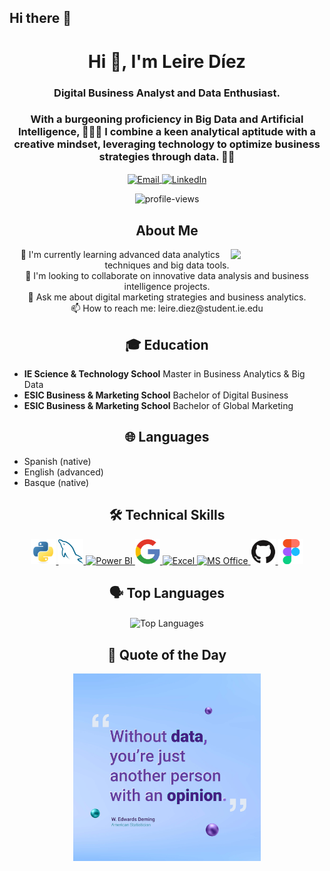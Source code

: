 ## Hi there 👋

<!-- Header with your name and a short description -->
<h1 align="center">Hi 👋, I'm Leire Díez </h1>
<h3 align="center">Digital Business Analyst and Data Enthusiast.</h3>
<h3 align="center">With a burgeoning proficiency in Big Data and Artificial Intelligence, 👩🏽‍💻 I combine a keen analytical aptitude with a creative mindset, leveraging technology to optimize business strategies through data. 🙏🏻</h3>

<!-- Social icons section -->
<p align="center">
  <a href="mailto:leire.diez@student.ie.edu" target="blank">
    <img align="center" src="https://cdn.jsdelivr.net/npm/simple-icons@v3/icons/gmail.svg" alt="Email" height="30" width="40" />
  </a>
  <a href="https://linkedin.com/in/leire-diez" target="blank">
    <img align="center" src="https://cdn.jsdelivr.net/npm/simple-icons@v3/icons/linkedin.svg" alt="LinkedIn" height="30" width="40" />
  </a>
</p>

<!-- Profile views -->
<p align="center"> 
  <img src="https://komarev.com/ghpvc/?username=leirediez&label=Profile%20views&color=0e75b6&style=flat" alt="profile-views" /> 
</p>

<!-- About me section -->
<h2 align="center">About Me</h2>
<p align="center">
  <img align="right" src="https://avatars.githubusercontent.com/u/[Leirediezg]?v=4" width="150" />
  🌱 I'm currently learning advanced data analytics techniques and big data tools.<br/>
  👯 I'm looking to collaborate on innovative data analysis and business intelligence projects.<br/>
  💬 Ask me about digital marketing strategies and business analytics.<br/>
  📫 How to reach me: leire.diez@student.ie.edu<br/>
</p>

<!-- Education section -->
<h2 align="center">🎓 Education</h2>
<p align="center">
  <ul>
    <li><strong>IE Science & Technology School</strong> Master in Business Analytics & Big Data</li>
    <li><strong>ESIC Business & Marketing School</strong> Bachelor of Digital Business</li>
    <li><strong>ESIC Business & Marketing School</strong> Bachelor of Global Marketing</li>
  </ul>
</p>

<!-- Languages section -->
<h2 align="center">🌐 Languages</h2>
<p align="center">
  <ul>
    <li>Spanish (native)</li>
    <li>English (advanced)</li>
    <li>Basque (native)</li>
  </ul>
</p>

<!-- Technical Skills section -->
<h2 align="center">🛠️ Technical Skills</h2>
<p align="center">
  <a href="https://www.python.org" target="_blank"> 
    <img src="https://raw.githubusercontent.com/devicons/devicon/master/icons/python/python-original.svg" alt="Python" width="40" height="40"/> 
  </a>
  <a href="https://www.w3schools.com/sql/" target="_blank"> 
    <img src="https://raw.githubusercontent.com/devicons/devicon/master/icons/mysql/mysql-original.svg" alt="SQL" width="40" height="40"/> 
  </a>
  <a href="https://powerbi.microsoft.com/" target="_blank"> 
    <img src="https://raw.githubusercontent.com/devicons/devicon/master/icons/powerbi/powerbi-original.svg" alt="Power BI" width="40" height="40"/> 
  </a>
  <a href="https://analytics.google.com/" target="_blank"> 
    <img src="https://raw.githubusercontent.com/devicons/devicon/master/icons/google/google-original.svg" alt="Google Analytics" width="40" height="40"/> 
  </a>
  <a href="https://www.microsoft.com/en-us/microsoft-365/excel" target="_blank"> 
    <img src="https://raw.githubusercontent.com/devicons/devicon/master/icons/excel/excel-original.svg" alt="Excel" width="40" height="40"/> 
  </a>
  <a href="https://www.microsoft.com/en-us/microsoft-365" target="_blank"> 
    <img src="https://raw.githubusercontent.com/devicons/devicon/master/icons/office/office-original.svg" alt="MS Office" width="40" height="40"/> 
  </a>
  <a href="https://github.com/" target="_blank"> 
    <img src="https://raw.githubusercontent.com/devicons/devicon/master/icons/github/github-original.svg" alt="GitHub" width="40" height="40"/> 
  </a>
  <a href="https://www.uxdesigninstitute.com/" target="_blank"> 
    <img src="https://raw.githubusercontent.com/devicons/devicon/master/icons/figma/figma-original.svg" alt="UX" width="40" height="40"/> 
  </a>
</p>


<!-- Top Languages -->
<h2 align="center">🗣️ Top Languages</h2>
<p align="center">
  <img align="center" src="https://github-readme-stats.vercel.app/api/top-langs?username=Leirediezg&show_icons=true&locale=en&layout=compact" alt="Top Languages" />
</p>

<!-- Custom Section: Quotes or Fun Section -->
<h2 align="center">🌟 Quote of the Day</h2>
<p align="center">
<img src="Opinio.jpg" alt="Descripción de la imagen" width="300"/>

</p>
